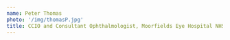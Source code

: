 ```yaml
---
name: Peter Thomas
photo: '/img/thomasP.jpg'
title: CCIO and Consultant Ophthalmologist, Moorfields Eye Hospital NHS Foundation Trust
---
```


